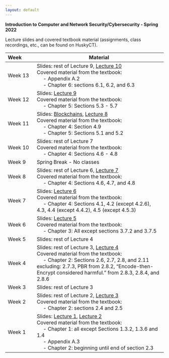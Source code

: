 ```yaml
---
layout: default
---
```


**Introduction to Computer and Network Security/Cybersecurity - Spring 2022**

Lecture slides and covered textbook material (assignments, class recordings, etc., can be found on HuskyCT).

| Week&emsp;&emsp;| Material           |
|----------|--------------------|
| Week 13 | Slides: rest of Lecture 9, [Lecture 10](./lecture10.pdf) <br/> Covered material from the textbook: <br/> &emsp; - Appendix A.2 <br/> &emsp; - Chapter 6: sections 6.1, 6.2, and 6.3 |
| Week 12 | Slides: [Lecture 9](./lecture9.pdf) <br/> Covered material from the textbook: <br/> &emsp; - Chapter 5: Sections 5.3 - 5.7 |
| Week 11 | Slides: [Blockchains](./blockchains.pdf), [Lecture 8](./lecture8.pdf) <br/> Covered material from the textbook: <br/> &emsp; - Chapter 4: Section 4.9 <br/>&emsp; - Chapter 5: Sections 5.1 and 5.2 |
| Week 10 | Slides: rest of Lecture 7 <br/> Covered material from the textbook: <br/> &emsp; - Chapter 4: Sections 4.6 - 4.8 |
| Week 9 | Spring Break - No classes |
| Week 8 | Slides: rest of Lecture 6, [Lecture 7](./lecture7.pdf) <br/> Covered material from the textbook: <br/> &emsp; - Chapter 4: Sections 4.6, 4.7, and 4.8 |
| Week 7 | Slides: [Lecture 6](./lecture6.pdf) <br/> Covered material from the textbook: <br/> &emsp; - Chapter 4: Sections 4.1, 4.2 (except 4.2.6), 4.3, 4.4 (except 4.4.2), 4.5 (except 4.5.3) |
| Week 6 | Slides: [Lecture 5](./lecture5.pdf) <br/> Covered material from the textbook: <br/> &emsp; - Chapter 3: All except sections 3.7.2 and 3.7.5 |
| Week 5 | Slides: rest of Lecture 4 |
| Week 4 | Slides: rest of Lecture 3, [Lecture 4](./lecture4.pdf) <br/> Covered material from the textbook: <br/> &emsp; - Chapter 2: Sections 2.6, 2.7, 2.8, and 2.11 excluding: 2.7.3, PBR from 2.8.2, “Encode-then-Encrypt considered harmful.” from 2.8.3, 2.8.4, and 2.8.6 |
| Week 3 | Slides: rest of Lecture 3 |
| Week 2 | Slides: rest of Lecture 2, [Lecture 3](./lecture3.pdf) <br/> Covered material from the textbook: <br/> &emsp; - Chapter 2: sections 2.4 and 2.5 |
| Week 1 | Slides: [Lecture 1](./lecture1.pdf), [Lecture 2](./lecture2.pdf) <br/> Covered material from the textbook: <br/> &emsp; - Chapter 1: all except Sections 1.3.2, 1.3.6 and 1.4 <br/> &emsp; - Appendix A.3 <br/> &emsp; - Chapter 2: beginning until end of section 2.3|